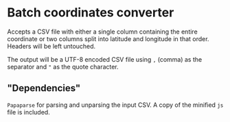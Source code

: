 # Batch coordinates converter
Accepts a CSV file with either a single column containing the entire coordinate or two columns split into latitude and longitude in that order. Headers will be left untouched.

The output will be a UTF-8 encoded CSV file using `,` (comma) as the separator and `"` as the quote character.

## "Dependencies"
`Papaparse` for parsing and unparsing the input CSV. A copy of the minified `js` file is included.

